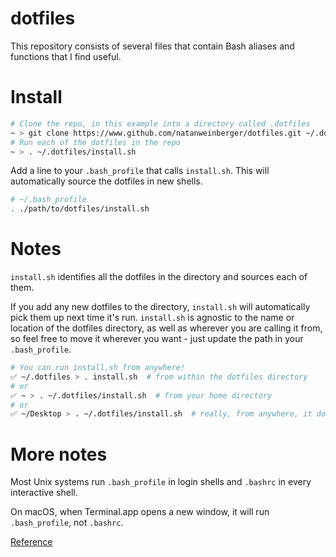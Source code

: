 # dotfiles

This repository consists of several files that contain Bash aliases and functions that I find useful.

# Install
```bash
# Clone the repo, in this example into a directory called .dotfiles
~ > git clone https://www.github.com/natanweinberger/dotfiles.git ~/.dotfiles
# Run each of the dotfiles in the repo
~ > . ~/.dotfiles/install.sh
```

Add a line to your `.bash_profile` that calls `install.sh`. This will automatically source the dotfiles in new shells.
```bash
# ~/.bash_profile
. ./path/to/dotfiles/install.sh
```

# Notes
`install.sh` identifies all the dotfiles in the directory and sources each of them.

If you add any new dotfiles to the directory, `install.sh` will automatically pick them up next time it's run. `install.sh` is agnostic to the name or location of the dotfiles directory, as well as wherever you are calling it from, so feel free to move it wherever you want - just update the path in your `.bash_profile`.

  ```bash
# You can run install.sh from anywhere!
✅ ~/.dotfiles > . install.sh  # from within the dotfiles directory
# or
✅ ~ > . ~/.dotfiles/install.sh  # from your home directory
# or
✅ ~/Desktop > . ~/.dotfiles/install.sh  # really, from anywhere, it doesn't matter
  ```

# More notes
Most Unix systems run `.bash_profile` in login shells and `.bashrc` in every interactive shell.

On macOS, when Terminal.app opens a new window, it will run `.bash_profile`, not `.bashrc`.

[Reference](https://scriptingosx.com/2017/04/about-bash_profile-and-bashrc-on-macos/)
